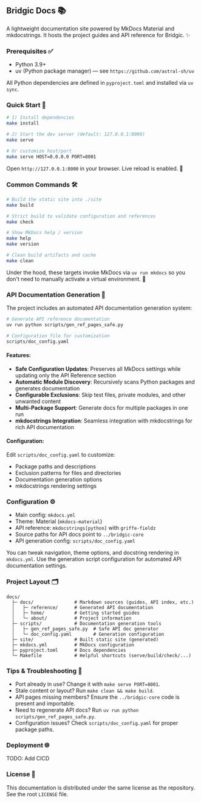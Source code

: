 ## Bridgic Docs 📚

A lightweight documentation site powered by MkDocs Material and mkdocstrings. It hosts the project guides and API reference for Bridgic. ✨

### Prerequisites ✅

- Python 3.9+
- uv (Python package manager) — see `https://github.com/astral-sh/uv`

All Python dependencies are defined in `pyproject.toml` and installed via `uv sync`.

### Quick Start 🚀

```bash
# 1) Install dependencies
make install

# 2) Start the dev server (default: 127.0.0.1:8000)
make serve

# Or customize host/port
make serve HOST=0.0.0.0 PORT=8001
```

Open `http://127.0.0.1:8000` in your browser. Live reload is enabled. 🔁

### Common Commands 🛠️

```bash
# Build the static site into ./site
make build

# Strict build to validate configuration and references
make check

# Show MkDocs help / version
make help
make version

# Clean build artifacts and cache
make clean
```

Under the hood, these targets invoke MkDocs via `uv run mkdocs` so you don't need to manually activate a virtual environment. 🧰

### API Documentation Generation 🤖

The project includes an automated API documentation generation system:

```bash
# Generate API reference documentation
uv run python scripts/gen_ref_pages_safe.py

# Configuration file for customization
scripts/doc_config.yaml
```

#### Features:
- **Safe Configuration Updates**: Preserves all MkDocs settings while updating only the API Reference section
- **Automatic Module Discovery**: Recursively scans Python packages and generates documentation
- **Configurable Exclusions**: Skip test files, private modules, and other unwanted content
- **Multi-Package Support**: Generate docs for multiple packages in one run
- **mkdocstrings Integration**: Seamless integration with mkdocstrings for rich API documentation

#### Configuration:
Edit `scripts/doc_config.yaml` to customize:
- Package paths and descriptions
- Exclusion patterns for files and directories
- Documentation generation options
- mkdocstrings rendering settings

### Configuration ⚙️

- Main config: `mkdocs.yml`
- Theme: Material (`mkdocs-material`)
- API reference: `mkdocstrings[python]` with `griffe-fieldz`
- Source paths for API docs point to `../bridgic-core`
- API generation config: `scripts/doc_config.yaml`

You can tweak navigation, theme options, and docstring rendering in `mkdocs.yml`. Use the generation script configuration for automated API documentation settings.

### Project Layout 🗂️

```
docs/
  ├─ docs/               # Markdown sources (guides, API index, etc.)
  │   ├─ reference/      # Generated API documentation
  │   ├─ home/           # Getting started guides
  │   └─ about/          # Project information
  ├─ scripts/            # Documentation generation tools
  │   ├─ gen_ref_pages_safe.py  # Safe API doc generator
  │   └─ doc_config.yaml        # Generation configuration
  ├─ site/               # Built static site (generated)
  ├─ mkdocs.yml          # MkDocs configuration
  ├─ pyproject.toml      # Docs dependencies
  └─ Makefile            # Helpful shortcuts (serve/build/check/...)
```

### Tips & Troubleshooting 🧭

- Port already in use? Change it with `make serve PORT=8001`.
- Stale content or layout? Run `make clean && make build`.
- API pages missing members? Ensure the `../bridgic-core` code is present and importable.
- Need to regenerate API docs? Run `uv run python scripts/gen_ref_pages_safe.py`.
- Configuration issues? Check `scripts/doc_config.yaml` for proper package paths.

### Deployment 🌐

TODO: Add CICD

### License 📄

This documentation is distributed under the same license as the repository. See the root `LICENSE` file.


